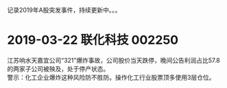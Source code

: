 ﻿---
categories: [投资之路]
tags: [投资之路, A股黑天鹅, A股黑天鹅2019]
---
记录2019年A股突发事件，持续更新中。。。
# 2019-03-22 联化科技 002250
江苏响水天嘉宜公司“321”爆炸事故，公司股价当天跌停，晚间公告利润占比57.8的两家子公司被殃及，处于停产状态。  
警示：化工企业爆炸这种风险防不胜防。操作化工行业股票顶多使用3层仓位。